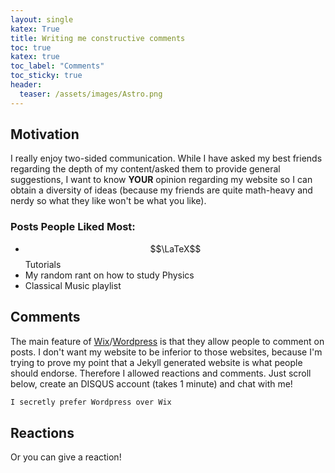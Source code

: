 ```yaml
---
layout: single
katex: True
title: Writing me constructive comments
toc: true
katex: true
toc_label: "Comments"
toc_sticky: true
header:
  teaser: /assets/images/Astro.png
---
```

## Motivation
I really enjoy two-sided communication. While I have asked my best friends regarding the depth of my content/asked them to provide general suggestions, I want to know **YOUR** opinion regarding my website so I can obtain a diversity of ideas (because my friends are quite math-heavy and nerdy so what they like won't be what you like).

### Posts People Liked Most:
 - $$\LaTeX$$ Tutorials
 - My random rant on how to study Physics
 - Classical Music playlist
 

## Comments
The main feature of [Wix](https://www.wix.com/)/[Wordpress](https://wordpress.org/) is that they allow people to comment on posts. I don't want my website to be inferior to those websites, because I'm trying to prove my point that a Jekyll generated website is what people should endorse. Therefore I allowed reactions and comments. Just scroll below, create an DISQUS account (takes 1 minute) and chat with me! 

```bash
I secretly prefer Wordpress over Wix
```

## Reactions
Or you can give a reaction!




